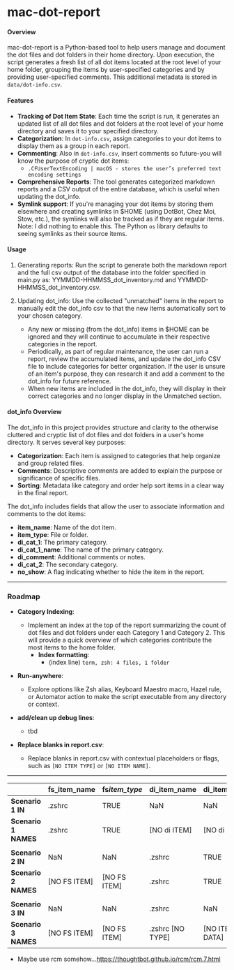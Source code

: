 # mac-dot-report

#### Overview

mac-dot-report is a Python-based tool to help users manage and document the dot files and dot folders in their home directory. Upon execution, the script generates a fresh list of all dot items located at the root level of your home folder, grouping the items by user-specified categories and by providing user-specified comments. This additional metadata is stored in `data/dot-info.csv`.

#### Features

- **Tracking of Dot Item State**: Each time the script is run, it generates an updated list of all dot files and dot folders at the root level of your home directory and saves it to your specified directory.
- **Categorization**: In `dot-info.csv`, assign categories to your dot items to display them as a group in each report.
- **Commenting**: Also in `dot-info.csv`, insert comments so future-you will know the purpose of cryptic dot items:
  - `.CFUserTextEncoding | macOS - stores the user’s preferred text encoding settings`
- **Comprehensive Reports**: The tool generates categorized markdown reports and a CSV output of the entire database, which is useful when updating the dot_info.
- **Symlink support**: If you're managing your dot items by storing them elsewhere and creating symlinks in $HOME (using DotBot, Chez Moi, Stow, etc.), the symlinks will also be tracked as if they are regular items. Note: I did nothing to enable this. The Python `os` library defaults to seeing symlinks as their source items.

#### Usage

1. Generating reports: Run the script to generate both the markdown report and the full csv output of the database into the folder specified in main.py as: YYMMDD-HHMMSS_dot_inventory.md and YYMMDD-HHMMSS_dot_inventory.csv.

2. Updating dot_info: Use the collected "unmatched" items in the report to manually edit the dot_info csv to that the new items automatically sort to your chosen category.
   - Any new or missing (from the dot_info) items in $HOME can be ignored and they will continue to accumulate in their respective categories in the report.
   - Periodically, as part of regular maintenance, the user can run a report, review the accumulated items, and update the dot_info CSV file to include categories for better organization. If the user is unsure of an item's purpose, they can research it and add a comment to the dot_info for future reference.
   - When new items are included in the dot_info, they will display in their correct categories and no longer display in the Unmatched section.

#### dot_info Overview

The dot_info in this project provides structure and clarity to the otherwise cluttered and cryptic list of dot files and dot folders in a user's home directory. It serves several key purposes:

- **Categorization**: Each item is assigned to categories that help organize and group related files.
- **Comments**: Descriptive comments are added to explain the purpose or significance of specific files.
- **Sorting**: Metadata like category and order help sort items in a clear way in the final report.

The dot_info includes fields that allow the user to associate information and comments to the dot items:

- **item_name**: Name of the dot item.
- **item_type**: File or folder.
- **di_cat_1**: The primary category.
- **di_cat_1_name**: The name of the primary category.
- **di_comment**: Additional comments or notes.
- **di_cat_2**: The secondary category.
- **no_show**: A flag indicating whether to hide the item in the report.

---

### Roadmap

- **Category Indexing**:

  - Implement an index at the top of the report summarizing the count of dot files and dot folders under each Category 1 and Category 2. This will provide a quick overview of which categories contribute the most items to the home folder.
    - **Index formatting**:
      - (index line) `term, zsh: 4 files, 1 folder`

- **Run-anywhere**:

  - Explore options like Zsh alias, Keyboard Maestro macro, Hazel rule, or Automator action to make the script executable from any directory or context.

- **add/clean up debug lines**:

  - tbd

- **Replace blanks in report.csv**:
  - Replace blanks in report.csv with contextual placeholders or flags, such as `[NO ITEM TYPE]` or `[NO ITEM NAME]`.

---

|                      | **fs_item_name** | **fs*item_type*** | **di_item_name** | **di_item_type** | **item_name**    | **item_type**  |
| -------------------- | ---------------- | ----------------- | ---------------- | ---------------- | ---------------- | -------------- |
| **Scenario 1 IN**    | .zshrc           | TRUE              | NaN              | NaN              |                  |                |
| **Scenario 1 NAMES** | .zshrc           | TRUE              | [NO di ITEM]     | [NO di ITEM]     | .zshrc           | TRUE           |
|                      |                  |                   |                  |                  |                  |                |
| **Scenario 2 IN**    | NaN              | NaN               | .zshrc           | TRUE             |                  |                |
| **Scenario 2 NAMES** | [NO FS ITEM]     | [NO FS ITEM]      | .zshrc           | TRUE             | .zshrc           | TRUE           |
|                      |                  |                   |                  |                  |                  |                |
| **Scenario 3 IN**    | NaN              | NaN               | .zshrc           | NaN              |                  |                |
| **Scenario 3 NAMES** | [NO FS ITEM]     | [NO FS ITEM]      | .zshrc [NO TYPE] | [NO ITEM DATA]   | .zshrc [NO TYPE] | [NO ITEM DATA] |

- Maybe use rcm somehow...https://thoughtbot.github.io/rcm/rcm.7.html
